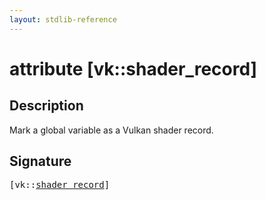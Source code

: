 ```yaml
---
layout: stdlib-reference
---
```


# attribute [vk::shader\_record]

## Description

Mark a global variable as a Vulkan shader record.


## Signature

<pre>
[vk::<a href=".html">shader_record</a>]
</pre>


